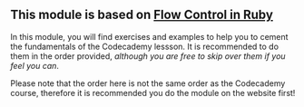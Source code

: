 ## This module is based on [Flow Control in Ruby](https://www.codecademy.com/courses/learn-ruby/lessons/control-flow-in-ruby/exercises/how-it-works)

In this module, you will find exercises and examples to help you to cement the fundamentals of the Codecademy lessson. It is recommended to do them in the order provided, _although you are free to skip over them
if you feel you can_.

Please note that the order here is not the same order as the Codecademy course, therefore it is recommended you do the module on the website first!
